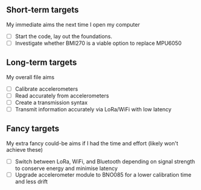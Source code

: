 ## Short-term targets
My immediate aims the next time I open my computer
- [ ] Start the code, lay out the foundations.
- [ ] Investigate whether BMI270 is a viable option to replace MPU6050

## Long-term targets
My overall file aims
- [ ] Calibrate accelerometers
- [ ] Read accurately from accelerometers
- [ ] Create a transmission syntax
- [ ] Transmit information accurately via LoRa/WiFi with low latency

## Fancy targets
My extra fancy could-be aims if I had the time and effort (likely won't achieve these)
- [ ] Switch between LoRa, WiFi, and Bluetooth depending on signal strength to conserve energy and minimise latency
- [ ] Upgrade accelerometer module to BNO085 for a lower calibration time and less drift
